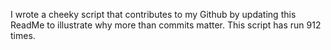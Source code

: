 I wrote a cheeky script that contributes to my Github by updating this ReadMe to illustrate why more than commits matter. This script has run 912 times.